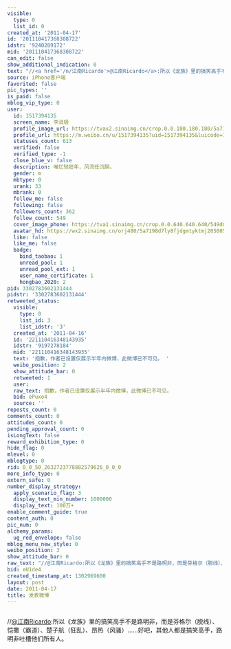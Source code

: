 ```yaml
---
visible:
  type: 0
  list_id: 0
created_at: '2011-04-17'
id: '201110417368308722'
idstr: '9240289172'
mid: '201110417368308722'
can_edit: false
show_additional_indication: 0
text: "//<a href='/n/江南Ricardo'>@江南Ricardo</a>:所以《龙族》里的搞笑高手不是路明非，而是芬格尔（脱线）、恺撒（霸道）、楚子航（狂乱）、昂热（风骚）……好吧，其他人都是搞笑高手，路明非吐槽他们所有人。"
source: iPhone客户端
favorited: false
pic_types: ''
is_paid: false
mblog_vip_type: 0
user:
  id: 1517394135
  screen_name: 李消极
  profile_image_url: https://tvax2.sinaimg.cn/crop.0.0.180.180.180/5a7198d7ly8fjdgmtyktmj20500500so.jpg?KID=imgbed,tva&Expires=1606400114&ssig=zkF1gjcH9V
  profile_url: https://m.weibo.cn/u/1517394135?uid=1517394135&luicode=10000011&lfid=2304131517394135_-_WEIBO_SECOND_PROFILE_WEIBO
  statuses_count: 613
  verified: false
  verified_type: -1
  close_blue_v: false
  description: 唯忆轻狂年，风流任沉醉。
  gender: m
  mbtype: 0
  urank: 33
  mbrank: 0
  follow_me: false
  following: false
  followers_count: 362
  follow_count: 549
  cover_image_phone: https://tva1.sinaimg.cn/crop.0.0.640.640.640/549d0121tw1egm1kjly3jj20hs0hsq4f.jpg
  avatar_hd: https://wx2.sinaimg.cn/orj480/5a7198d7ly8fjdgmtyktmj20500500so.jpg
  like: false
  like_me: false
  badge:
    bind_taobao: 1
    unread_pool: 1
    unread_pool_ext: 1
    user_name_certificate: 1
    hongbao_2020: 2
pid: 3302783602131444
pidstr: '3302783602131444'
retweeted_status:
  visible:
    type: 0
    list_id: 3
    list_idstr: '3'
  created_at: '2011-04-16'
  id: '221110416348143935'
  idstr: '9197278184'
  mid: '221110416348143935'
  text: '抱歉，作者已设置仅展示半年内微博，此微博已不可见。 '
  weibo_position: 2
  show_attitude_bar: 0
  retweeted: 1
  user:
  raw_text: 抱歉，作者已设置仅展示半年内微博，此微博已不可见。 ​​​
  bid: ePuxo4
  source: ''
reposts_count: 0
comments_count: 0
attitudes_count: 0
pending_approval_count: 0
isLongText: false
reward_exhibition_type: 0
hide_flag: 0
mlevel: 0
mblogtype: 0
rid: 0_0_50_2632723778882579626_0_0_0
more_info_type: 0
extern_safe: 0
number_display_strategy:
  apply_scenario_flag: 3
  display_text_min_number: 1000000
  display_text: 100万+
enable_comment_guide: true
content_auth: 0
pic_num: 0
alchemy_params:
  ug_red_envelope: false
mblog_menu_new_style: 0
weibo_position: 3
show_attitude_bar: 0
raw_text: "//@江南Ricardo:所以《龙族》里的搞笑高手不是路明非，而是芬格尔（脱线）、恺撒（霸道）、楚子航（狂乱）、昂热（风骚）……好吧，其他人都是搞笑高手，路明非吐槽他们所有人。"
bid: eU1de4
created_timestamp_at: 1302969600
layout: post
date: 2011-04-17
title: 发表微博
---
```


![]()

//<a href='/n/江南Ricardo'>@江南Ricardo</a>:所以《龙族》里的搞笑高手不是路明非，而是芬格尔（脱线）、恺撒（霸道）、楚子航（狂乱）、昂热（风骚）……好吧，其他人都是搞笑高手，路明非吐槽他们所有人。

